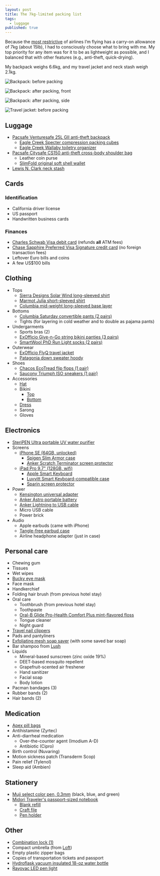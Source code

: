 ```yaml
---
layout: post
title: The 7kg-limited packing list
tags:
  - luggage
published: true
---
```

Because the [most restrictive][qantas-allowance] of airlines I’m flying has a carry-on allowance of 7kg (about 15lb), I had to consciously choose what to bring with me. My top priority for any item was for it to be as lightweight as possible, and I balanced that with other features (e.g., anti-theft, quick-drying).

My backpack weighs 6.6kg, and my travel jacket and neck stash weigh 2.1kg.

<!--more-->

![Backpack: before packing]({{site.baseurl}}/images/2016/07/15/packing-list/01.jpeg)

![Backpack: after packing, front]({{site.baseurl}}/images/2016/07/15/packing-list/02.jpeg)

![Backpack: after packing, side]({{site.baseurl}}/images/2016/07/15/packing-list/03.jpeg)

![Travel jacket: before packing]({{site.baseurl}}/images/2016/07/15/packing-list/04.jpeg)

## Luggage

- [Pacsafe Venturesafe 25L GII anti-theft backpack][pacsafe-venturesafe]
  - [Eagle Creek Specter compression packing cubes][eaglecreek-specter]
  - [Eagle Creek Wallaby toiletry organizer][eaglecreek-wallaby]
- [Pacsafe Citysafe CS150 anti-theft cross-body shoulder bag][pacsafe-citysafe]
  - Leather coin purse
  - [SlimFold original soft shell wallet][slimfold-wallet]
- [Lewis N. Clark neck stash][lewisnclark-neckstash]

## Cards

### Identification
- California driver license
- US passport
- Handwritten business cards

### Finances
- [Charles Schwab Visa debit card][schwab-checking] (refunds **all** ATM fees)
- [Chase Sapphire Preferred Visa Signature credit card][chase-sapphire] (no foreign transaction fees)
- Leftover Euro bills and coins
- A few US$100 bills

## Clothing

- Tops
  - [Sierra Designs Solar Wind long-sleeved shirt][sierradesigns-solarwind]
  - [Marmot Julia short-sleeved shirt][marmot-julia]
  - [Columbia mid-weight long-sleeved base layer][columbia-midweightbase]
- Bottoms
  - [Columbia Saturday convertible pants (2 pairs)][columbia-saturday]
  - Tights (for layering in cold weather and to double as pajama pants)
- Undergarments
  - Sports bras (2)
  - [ExOfficio Give-n-Go string bikini panties (3 pairs)][exofficio-givengo]
  - [SmartWool PhD Run Light socks (2 pairs)][smartwool-phdrunlite]
- Outerwear
  - [ExOfficio FlyQ travel jacket][exofficio-flyq]
  - [Patagonia down sweater hoody][patagonia-downsweater]
- Shoes
  - [Chacos EcoTread flip flops (1 pair)][chacos-ecotread]
  - [Saucony Triumph ISO sneakers (1 pair)][saucony-triumphiso]
- Accessories
  - [Hat][mountainhardware-fedora]
  - Bikini
  	- [Top][bp-meshtop]
  	- [Bottom][bp-meshbottom]
  - [Dress][toadnco-islanddress]
  - Sarong
  - Gloves

## Electronics

- [SteriPEN Ultra portable UV water purifier][steripen-ultra]
- Screens
  - [iPhone SE (64GB, unlocked)][apple-iphonese]
    - [Spigen Slim Armor case][spigen-slimarmor]
    - [Anker Scratch Terminator screen protector][anker-scratchterminator]
  - [iPad Pro 9.7" (128GB, wifi)][apple-ipadpro]
    - [Apple Smart Keyboard][apple-smartkeyboard]
    - [Luvvitt Smart Keyboard-compatible case][luvvitt-case]
    - [Sparin screen protector][sparin-screenprotector]
- Power
  - [Kensington universal adapter][kensington-traveladapter]
  - [Anker Astro portable battery][anker-astro]
  - [Anker Lightning to USB cable][anker-cable]
  - Micro USB cable
  - Power brick
- Audio
  - Apple earbuds (came with iPhone)
  - [Tangle-free earbud case][digitalinnovations-earbudcase]
  - Airline headphone adapter (just in case)

## Personal care

- Chewing gum
- Tissues
- Wet wipes
- [Bucky eye mask][bucky-eyemask]
- Face mask
- Handkerchief
- Folding hair brush (from previous hotel stay)
- Oral care
  - Toothbrush (from previous hotel stay)
  - Toothpaste
  - [Oral-B Glide Pro-Health Comfort Plus mint-flavored floss][oralb-floss]
  - Tongue cleaner
  - Night guard
- [Travel nail clippers][designgo-nailclippers]
- Pads and pantyliners
- [Exfoliating mesh soap saver][miracleshop-soapsaver] (with some saved bar soap)
- Bar shampoo from [Lush][lush]
- Liquids
  - Mineral-based sunscreen (zinc oxide 19%)
  - DEET-based mosquito repellent
  - Grapefruit-scented air freshener
  - Hand sanitizer
  - Facial soap
  - Body lotion
- Pacman bandages (3)
- Rubber bands (2)
- Hair bands (2)

## Medication

- [Apex pill bags][apex-pillbaggies]
- Antihistamine (Zyrtec)
- Anti-diarrheal medication
  - Over-the-counter agent (Imodium A-D)
  - Antibiotic (Cipro)
- Birth control (Nuvaring)
- Motion sickness patch (Transderm Scop)
- Pain relief (Tylenol)
- Sleep aid (Ambien)

## Stationery

- [Muji select color pen, 0.3mm][muji-pen] (black, blue, and green)
- [Midori Traveler's passport-sized notebook][travelers-passport]
  - [Blank refill][travelers-blankrefill]
  - [Craft file][travelers-craftfile]
  - [Pen holder][travelers-penholder]

## Other

- [Combination lock (1)][masterlock-combo]
- Compact umbrella (from [Loft][loft])
- Empty plastic zipper bags
- Copies of transportation tickets and passport
- [Hydroflask vacuum insulated 18-oz water bottle][hydroflask-bottle]
- [Rayovac LED pen light][rayovac-penlight]

[anker-astro]: https://www.amazon.com/gp/product/B00EF1OGOG/
[anker-cable]: http://amzn.to/29Du6T8
[anker-scratchterminator]: http://amzn.to/29HIhq0
[apex-pillbaggies]: http://amzn.to/29IHCGL
[apple-ipadpro]: http://amzn.to/29OkHvw
[apple-iphonese]: https://www.amazon.com/Apple-iPhone-SE-Unlocked-Phone/dp/B01DAJTINW/
[apple-smartkeyboard]: http://amzn.to/29W9N8Z
[bp-meshbottom]: http://shop.nordstrom.com/s/bp-mesh-bikini-bottoms/4106111
[bp-meshtop]: http://shop.nordstrom.com/s/bp-mesh-triangle-bikini-top/4106043
[bucky-eyemask]: http://amzn.to/29Ov5mO
[chacos-ecotread]: http://amzn.to/29HNGxr
[chase-sapphire]: https://creditcards.chase.com/credit-cards/chase-sapphire-preferred
[columbia-midweightbase]: http://amzn.to/29As62q
[columbia-saturday]: http://amzn.to/29AuIxi
[designgo-nailclippers]: http://amzn.to/29AqzJL
[digitalinnovations-earbudcase]: http://amzn.to/29W9ESU
[eaglecreek-specter]: http://amzn.to/29IoOvj
[eaglecreek-wallaby]: http://amzn.to/29IoY63
[exofficio-flyq]: http://amzn.to/29DsXv1
[exofficio-givengo]: http://amzn.to/29VssyP
[hydroflask-bottle]: http://amzn.to/29DlHA0
[kensington-traveladapter]: http://amzn.to/29OloF8
[lewisnclark-neckstash]: http://amzn.to/29AqtSg
[loft]: http://www.loft.co.jp/
[lush]: http://www.lushusa.com/hair/shampoo-bars/
[luvvitt-case]: http://amzn.to/29HEPvk
[marmot-julia]: http://amzn.to/29JHpo6
[masterlock-combo]: http://amzn.to/29Ov2rk
[miracleshop-soapsaver]: http://amzn.to/29ReyP8
[mountainhardware-fedora]: http://www.moosejaw.com/moosejaw/shop/product_Mountain-Hardwear-Women-s-Raffia-Fedora_10269638_10208_10000001_-1_
[muji-pen]: http://www.muji.us/store/select-3-color-ball-point-pen-body.html
[oralb-floss]: http://amzn.to/29JkYMF
[pacsafe-venturesafe]: http://amzn.to/2afL1N1
[pacsafe-citysafe]: http://amzn.to/29AoXQr
[patagonia-downsweater]: http://amzn.to/2afOuev
[qantas-allowance]: http://www.qantas.com/travel/airlines/carry-on-baggage/global/en#carry-on-baggage-allowances
[rayovac-penlight]: http://amzn.to/29G3f91
[saucony-triumphiso]: http://amzn.to/2afUDYa
[schwab-checking]: http://www.schwab.com/public/schwab/banking_lending/checking_account/index-a.html
[sierradesigns-solarwind]: http://amzn.to/29HFe16
[slimfold-wallet]: http://amzn.to/2ahzMDZ
[smartwool-phdrunlite]: http://amzn.to/29VuWxi
[sparin-screenprotector]: http://amzn.to/29HFQ6A
[spigen-slimarmor]: http://amzn.to/29HIvxo
[steripen-ultra]: http://amzn.to/29BSf0M
[toadnco-islanddress]: http://amzn.to/29HGl0J
[travelers-blankrefill]: http://amzn.to/29XwBU4
[travelers-craftfile]: http://amzn.to/29PBM9d
[travelers-passport]: http://amzn.to/29EDYgh
[travelers-penholder]: http://amzn.to/29G3IrN
